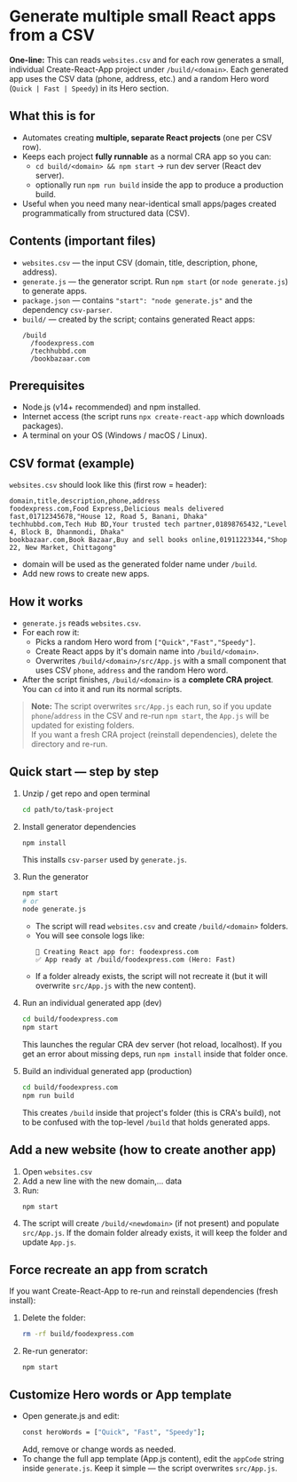 # Generate multiple small React apps from a CSV

**One-line:** This can reads `websites.csv` and for each row generates a small, individual Create-React-App project under `/build/<domain>`. Each generated app uses the CSV data (phone, address, etc.) and a random Hero word (`Quick | Fast | Speedy`) in its Hero section.



## What this is for
- Automates creating **multiple, separate React projects** (one per CSV row).
- Keeps each project **fully runnable** as a normal CRA app so you can:
  - `cd build/<domain> && npm start` → run dev server (React dev server).
  - optionally run `npm run build` inside the app to produce a production build.
- Useful when you need many near-identical small apps/pages created programmatically from structured data (CSV).


## Contents (important files)
- `websites.csv` — the input CSV (domain, title, description, phone, address).
- `generate.js` — the generator script. Run `npm start` (or `node generate.js`) to generate apps.
- `package.json` — contains `"start": "node generate.js"` and the dependency `csv-parser`.
- `build/` — created by the script; contains generated React apps:
  ```
  /build
    /foodexpress.com
    /techhubbd.com
    /bookbazaar.com
  ```


## Prerequisites
- Node.js (v14+ recommended) and npm installed.
- Internet access (the script runs `npx create-react-app` which downloads packages).
- A terminal on your OS (Windows / macOS / Linux).

## CSV format (example)
`websites.csv` should look like this (first row = header):

```csv
domain,title,description,phone,address
foodexpress.com,Food Express,Delicious meals delivered fast,01712345678,"House 12, Road 5, Banani, Dhaka"
techhubbd.com,Tech Hub BD,Your trusted tech partner,01898765432,"Level 4, Block B, Dhanmondi, Dhaka"
bookbazaar.com,Book Bazaar,Buy and sell books online,01911223344,"Shop 22, New Market, Chittagong"
```
- domain will be used as the generated folder name under `/build`.
- Add new rows to create new apps.


## How it works

- `generate.js` reads `websites.csv`.
- For each row it:
  - Picks a random Hero word from `["Quick","Fast","Speedy"]`.
  - Create React apps by it's domain name into `/build/<domain>`.
  - Overwrites `/build/<domain>/src/App.js` with a small component that uses CSV `phone`, `address` and the random Hero word.
- After the script finishes, `/build/<domain>` is a **complete CRA project**. You can `cd` into it and run its normal scripts.

> **Note:** The script overwrites `src/App.js` each run, so if you update `phone`/`address` in the CSV and re-run `npm start`, the `App.js` will be updated for existing folders.  
> If you want a fresh CRA project (reinstall dependencies), delete the directory and re-run.

## Quick start — step by step

1. Unzip / get repo and open terminal
   ```bash
   cd path/to/task-project
   ```
2. Install generator dependencies
   ```
   npm install
   ```
   This installs `csv-parser` used by `generate.js`.
3. Run the generator
   ```bash
   npm start
   # or
   node generate.js
   ```
   - The script will read `websites.csv` and create `/build/<domain>` folders.
   - You will see console logs like:
      ```
      🚀 Creating React app for: foodexpress.com
      ✅ App ready at /build/foodexpress.com (Hero: Fast)
      ```
   - If a folder already exists, the script will not recreate it (but it will overwrite `src/App.js` with the new content).
4. Run an individual generated app (dev)
   ```bash
   cd build/foodexpress.com
   npm start
   ```
   This launches the regular CRA dev server (hot reload, localhost). If you get an error about missing deps, run `npm install` inside that folder once.

5. Build an individual generated app (production)
   ```bash
   cd build/foodexpress.com
   npm run build
   ```
   This creates `/build` inside that project's folder (this is CRA's build), not to be confused with the top-level `/build` that holds generated apps.


## Add a new website (how to create another app)

1. Open `websites.csv`
2. Add a new line with the new domain,... data
3. Run:
   ```
   npm start
   ```
4. The script will create `/build/<newdomain>` (if not present) and populate `src/App.js`. If the domain folder already exists, it will keep the folder and update `App.js`.


## Force recreate an app from scratch
If you want Create-React-App to re-run and reinstall dependencies (fresh install):
1. Delete the folder:
   ```bash
   rm -rf build/foodexpress.com
   ```
2. Re-run generator:
   ```
   npm start
   ```


## Customize Hero words or App template
- Open generate.js and edit:
  ```bash
  const heroWords = ["Quick", "Fast", "Speedy"];
  ```
  Add, remove or change words as needed.
- To change the full app template (App.js content), edit the `appCode` string inside `generate.js`. Keep it simple — the script overwrites `src/App.js`.